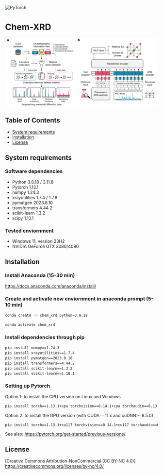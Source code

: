 ![PyTorch](https://img.shields.io/badge/PyTorch-%23EE4C2C.svg?style=for-the-badge&logo=PyTorch&logoColor=white)

# Chem-XRD

![alt text](https://github.com/PV-Lab/chem-xrd/blob/main/figure/Schematic.png?raw=true)

## Table of Contents

- [System requirements](#system-requirements)
- [Installation](#installation)
- [License](#license)

## System requirements

### Software dependencies
- Python	3.8.18 / 3.11.8
- Pytorch 1.13.1
- numpy	1.24.3
- xrayutilities	1.7.4 / 1.7.8
- pymatgen	2023.8.10
- transformers 4.44.2
- scikit-learn 1.3.2
- scipy 1.10.1

### Tested enviornment
- Windows 11, version 23H2
- NVIDIA GeForce GTX 3080/4090

## Installation

### Install Anaconda (15-30 min)
https://docs.anaconda.com/anaconda/install/

### Create and activate new enviornment in anaconda prompt (5-10 min)
```bash
conda create -n chem_xrd python=3.8.18
```
```bash
conda activate chem_xrd
```
### Install dependencies through pip
```bash
pip install numpy==1.24.3
pip install xrayutilities==1.7.4
pip install pymatgen==2023.8.10
pip install transformers==4.44.2
pip install scikit-learn==1.3.2
pip install scikit-learn==1.10.1
```

### Setting up Pytorch
Option 1: to install the CPU version on Linux and Windows
```bash
pip install torch==1.13.1+cpu torchvision==0.14.1+cpu torchaudio==0.13.1 --extra-index-url https://download.pytorch.org/whl/cpu
```
Option 2: to install the GPU version (with CUDA==11.x and cuDNN>=8.5.0)
```bash
pip install torch==1.13.1+cu117 torchvision==0.14.1+cu117 torchaudio==0.13.1 --extra-index-url https://download.pytorch.org/whl/cu117
```
See also: https://pytorch.org/get-started/previous-versions/

## License

[Creative Commons Attribution-NonCommercial (CC BY-NC 4.0)]
https://creativecommons.org/licenses/by-nc/4.0/